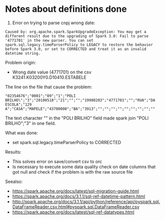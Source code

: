 # Notes about definitions done

1. Error on trying to parse cnpj wrong date:

```shell
Caused by: org.apache.spark.SparkUpgradeException: You may get a different result due to the upgrading of Spark 3.0: Fail to parse 
'4771701' in the new parser. You can set spark.sql.legacy.timeParserPolicy to LEGACY to restore the behavior before Spark 3.0, or set to CORRECTED and treat it as an invalid datetime string.
```

Problem origin:
- Wrong date value (4771701) on the csv K3241.K03200Y0.D10410.ESTABELE

The line on the file that cause the problem:
```csv
"02354676";"0001";"09";"1";"POLI BRILHO\";"3";"20100518";"21";"";"";"19980203";"4771701";"";"RUA";"DA ESCOLA";"129 A";"CASA";"MAPELE";"43700000";"BA";"3913";"";"";"";"";"";"";"";"";""
```

The text character "\" in the "POLI BRILHO\" field made spark join "POLI BRILHO\";"3" in one field.

What was done:
- set spark.sql.legacy.timeParserPolicy to CORRECTED

Results:
- This solves error on save/convert csv to orc
- Is necessary to execute some data quality check on date columns that got null and check if the problem is with the raw source file

Seealso: 
- https://spark.apache.org/docs/latest/sql-migration-guide.html
- https://spark.apache.org/docs/3.1.1/sql-ref-datetime-pattern.html
- http://spark.apache.org/docs/3.1.1/api/python/reference/api/pyspark.sql.DataFrameReader.csv.html#pyspark.sql.DataFrameReader.csv
- https://spark.apache.org/docs/latest/sql-ref-datatypes.html